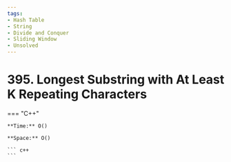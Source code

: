 ```yaml
---
tags:
- Hash Table
- String
- Divide and Conquer
- Sliding Window
- Unsolved
---
```



# 395. Longest Substring with At Least K Repeating Characters

=== "C++"

    **Time:** O()

    **Space:** O()

    ``` c++
    ```